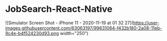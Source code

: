 # JobSearch-React-Native
![Simulator Screen Shot - iPhone 11 - 2020-11-19 at 01 32 27](https://user-images.githubusercontent.com/63063197/99631064-f432b180-2a08-11eb-9c4e-b4f524230d93.png width="250")
